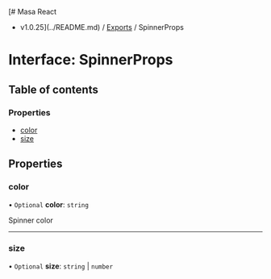 [# Masa React
 - v1.0.25](../README.md) / [Exports](../modules.md) / SpinnerProps

# Interface: SpinnerProps

## Table of contents

### Properties

- [color](SpinnerProps.md#color)
- [size](SpinnerProps.md#size)

## Properties

### color

• `Optional` **color**: `string`

Spinner color

___

### size

• `Optional` **size**: `string` \| `number`
